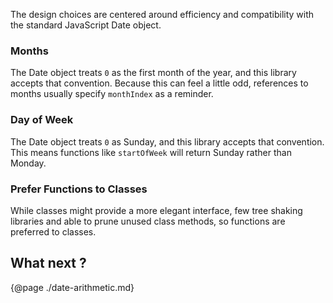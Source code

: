 The design choices are centered around efficiency and compatibility with the
standard JavaScript Date object.

### Months

The Date object treats `0` as the first month of the year, and this library
accepts that convention. Because this can feel a little odd, references to months
usually specify `monthIndex` as a reminder.

### Day of Week

The Date object treats `0` as Sunday, and this library accepts that convention.
This means functions like `startOfWeek` will return Sunday rather than Monday.

### Prefer Functions to Classes

While classes might provide a more elegant interface, few tree shaking libraries
and able to prune unused class methods, so functions are preferred to classes.


## What next ?

{@page ./date-arithmetic.md}
